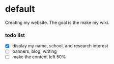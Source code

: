 # default
Creating my website. The goal is the make my wiki.


### todo list
- [x] display my name, school, and research interest
- [ ] banners, blog, writing
- [ ] make the content left 50%